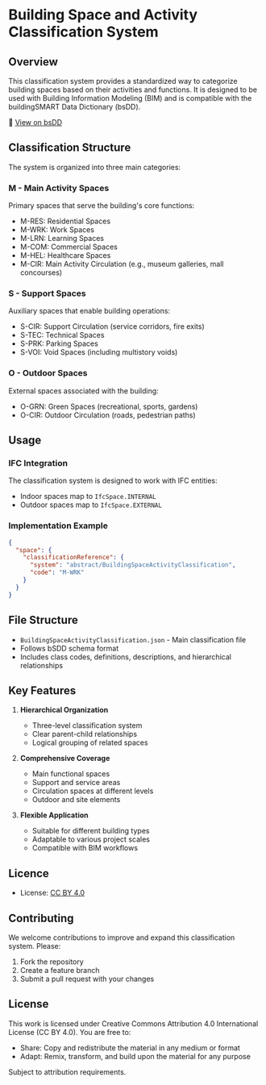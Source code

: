 # Building Space and Activity Classification System

## Overview
This classification system provides a standardized way to categorize building spaces based on their activities and functions. It is designed to be used with Building Information Modeling (BIM) and is compatible with the buildingSMART Data Dictionary (bsDD).

🔗 [View on bsDD](https://search.bsdd.buildingsmart.org/uri/abstract/BuildingSpaceActivityClassification)

## Classification Structure

The system is organized into three main categories:

### M - Main Activity Spaces
Primary spaces that serve the building's core functions:
- M-RES: Residential Spaces
- M-WRK: Work Spaces
- M-LRN: Learning Spaces
- M-COM: Commercial Spaces
- M-HEL: Healthcare Spaces
- M-CIR: Main Activity Circulation (e.g., museum galleries, mall concourses)

### S - Support Spaces
Auxiliary spaces that enable building operations:
- S-CIR: Support Circulation (service corridors, fire exits)
- S-TEC: Technical Spaces
- S-PRK: Parking Spaces
- S-VOI: Void Spaces (including multistory voids)

### O - Outdoor Spaces
External spaces associated with the building:
- O-GRN: Green Spaces (recreational, sports, gardens)
- O-CIR: Outdoor Circulation (roads, pedestrian paths)

## Usage

### IFC Integration
The classification system is designed to work with IFC entities:
- Indoor spaces map to `IfcSpace.INTERNAL`
- Outdoor spaces map to `IfcSpace.EXTERNAL`

### Implementation Example
```json
{
  "space": {
    "classificationReference": {
      "system": "abstract/BuildingSpaceActivityClassification",
      "code": "M-WRK"
    }
  }
}
```

## File Structure

- `BuildingSpaceActivityClassification.json` - Main classification file
- Follows bSDD schema format
- Includes class codes, definitions, descriptions, and hierarchical relationships

## Key Features

1. **Hierarchical Organization**
   - Three-level classification system
   - Clear parent-child relationships
   - Logical grouping of related spaces

2. **Comprehensive Coverage**
   - Main functional spaces
   - Support and service areas
   - Circulation spaces at different levels
   - Outdoor and site elements

3. **Flexible Application**
   - Suitable for different building types
   - Adaptable to various project scales
   - Compatible with BIM workflows

## Licence
- License: [CC BY 4.0](https://creativecommons.org/licenses/by/4.0/)

## Contributing

We welcome contributions to improve and expand this classification system. Please:
1. Fork the repository
2. Create a feature branch
3. Submit a pull request with your changes

## License

This work is licensed under Creative Commons Attribution 4.0 International License (CC BY 4.0). You are free to:
- Share: Copy and redistribute the material in any medium or format
- Adapt: Remix, transform, and build upon the material for any purpose

Subject to attribution requirements.
